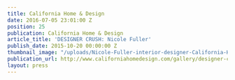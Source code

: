 ```yaml
---
title: California Home & Design
date: 2016-07-05 23:01:00 Z
position: 25
publication: California Home & Design
article_title: 'DESIGNER CRUSH: Nicole Fuller'
publish_date: 2015-10-20 00:00:00 Z
thumbnail_image: "/uploads/Nicole-Fuller-interior-designer-California-Home-and-design-californiahomedesign.jpg"
publication_url: http://www.californiahomedesign.com/gallery/designer-crush-nicole-fuller#1
layout: press
---
```


